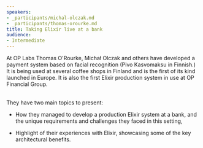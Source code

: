 ```yaml
---
speakers:
- _participants/michal-olczak.md
- _participants/thomas-orourke.md
title: Taking Elixir live at a bank
audience:
- Intermediate
---
```

<p>
At OP Labs Thomas O'Rourke, Michał Olczak and others have developed a payment system based on facial recognition (Pivo Kasvomaksu in Finnish.) It is being used at several coffee shops in Finland and is the first of its kind launched in Europe. It is also the first Elixir production system in use at OP Financial Group.<br /> <br />

They have two main topics to present:
  <br />
- How they managed to develop a production Elixir system at a bank, and the unique requirements and challenges they faced in this setting,

- Highlight of their experiences with Elixir, showcasing some of the key architectural benefits.</p>
